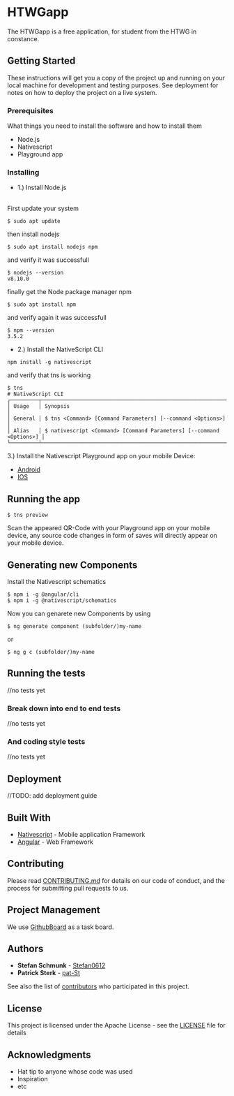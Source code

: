 # HTWGapp

The HTWGapp is a free application, for student from the HTWG in constance.

## Getting Started

These instructions will get you a copy of the project up and running on your local machine for development and testing purposes. See deployment for notes on how to deploy the project on a live system.

### Prerequisites

What things you need to install the software and how to install them
* Node.js
* Nativescript
* Playground app

### Installing

* 1.) Install Node.js <br/>
<br/>
First update your system

```
$ sudo apt update
```

then  install nodejs

```
$ sudo apt install nodejs npm
```

and verify it was successfull

```
$ nodejs --version
v8.10.0
```

finally get the Node package manager npm

```
$ sudo apt install npm
```

and verify again it was successfull

```
$ npm --version
3.5.2
```

* 2.) Install the NativeScript CLI

```
npm install -g nativescript
```

and verify that tns is working

```
$ tns
# NativeScript CLI
┌─────────┬─────────────────────────────────────────────────────────────────────┐
│ Usage   │ Synopsis                                                            │
│ General │ $ tns <Command> [Command Parameters] [--command <Options>]          │
│ Alias   │ $ nativescript <Command> [Command Parameters] [--command <Options>] │
└─────────┴─────────────────────────────────────────────────────────────────────┘
```
3.) Install the Nativescript Playground app on your mobile Device:
* [Android](https://play.google.com/store/apps/details?id=org.nativescript.play)
* [IOS](https://itunes.apple.com/us/app/nativescript-playground/id1263543946?mt=8&ls=1)

## Running the app
```
$ tns preview
```
Scan the appeared QR-Code with your Playground app on your mobile device, any
source code changes in form of saves will directly appear on your mobile device.
## Generating new Components
Install the Nativescript schematics

```
$ npm i -g @angular/cli
$ npm i -g @nativescript/schematics
```

Now you can genarete new Components by using

```
$ ng generate component (subfolder/)my-name
```

or 

```
$ ng g c (subfolder/)my-name
```

## Running the tests

//no tests yet

### Break down into end to end tests

//no tests yet

### And coding style tests

//no tests yet

## Deployment

//TODO: add deployment guide

## Built With

* [Nativescript](https://www.nativescript.org/) - Mobile application Framework
* [Angular](https://angular.io/) - Web Framework

## Contributing

Please read [CONTRIBUTING.md](https://github.com/stefan0612/HTWGapp/blob/master/CONTRIBUTING.md) for details on our code of conduct, and the process for submitting pull requests to us.

## Project Management

We use [GithubBoard](https://github.com/stefan0612/HTWGapp/projects) as a task board.

## Authors

* **Stefan Schmunk** - [Stefan0612](https://github.com/stefan0612)
* **Patrick Sterk** - [pat-St](https://github.com/pat-st)

See also the list of [contributors](https://github.com/stefan0612/HTWGapp/contributors) who participated in this project.

## License

This project is licensed under the Apache License - see the [LICENSE](LICENSE) file for details

## Acknowledgments

* Hat tip to anyone whose code was used
* Inspiration
* etc
